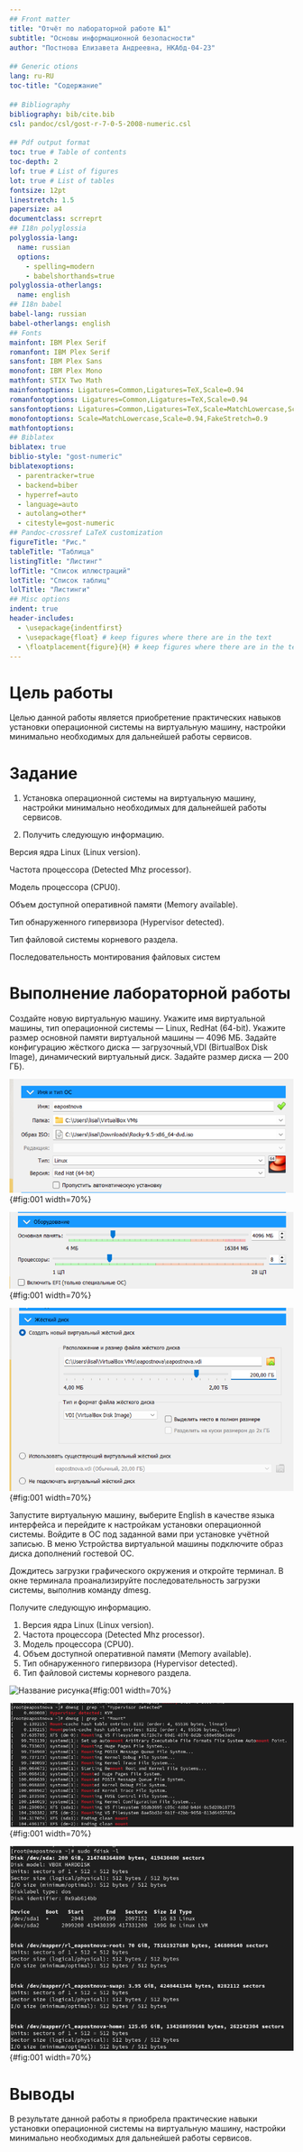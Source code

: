 ```yaml
---
## Front matter
title: "Отчёт по лабораторной работе №1"
subtitle: "Основы информационной безопасности"
author: "Постнова Елизавета Андреевна, НКАбд-04-23"

## Generic otions
lang: ru-RU
toc-title: "Содержание"

## Bibliography
bibliography: bib/cite.bib
csl: pandoc/csl/gost-r-7-0-5-2008-numeric.csl

## Pdf output format
toc: true # Table of contents
toc-depth: 2
lof: true # List of figures
lot: true # List of tables
fontsize: 12pt
linestretch: 1.5
papersize: a4
documentclass: scrreprt
## I18n polyglossia
polyglossia-lang:
  name: russian
  options:
	- spelling=modern
	- babelshorthands=true
polyglossia-otherlangs:
  name: english
## I18n babel
babel-lang: russian
babel-otherlangs: english
## Fonts
mainfont: IBM Plex Serif
romanfont: IBM Plex Serif
sansfont: IBM Plex Sans
monofont: IBM Plex Mono
mathfont: STIX Two Math
mainfontoptions: Ligatures=Common,Ligatures=TeX,Scale=0.94
romanfontoptions: Ligatures=Common,Ligatures=TeX,Scale=0.94
sansfontoptions: Ligatures=Common,Ligatures=TeX,Scale=MatchLowercase,Scale=0.94
monofontoptions: Scale=MatchLowercase,Scale=0.94,FakeStretch=0.9
mathfontoptions:
## Biblatex
biblatex: true
biblio-style: "gost-numeric"
biblatexoptions:
  - parentracker=true
  - backend=biber
  - hyperref=auto
  - language=auto
  - autolang=other*
  - citestyle=gost-numeric
## Pandoc-crossref LaTeX customization
figureTitle: "Рис."
tableTitle: "Таблица"
listingTitle: "Листинг"
lofTitle: "Список иллюстраций"
lotTitle: "Список таблиц"
lolTitle: "Листинги"
## Misc options
indent: true
header-includes:
  - \usepackage{indentfirst}
  - \usepackage{float} # keep figures where there are in the text
  - \floatplacement{figure}{H} # keep figures where there are in the text
---
```


# Цель работы

Целью данной работы является приобретение практических навыков
установки операционной системы на виртуальную машину, настройки минимально необходимых для дальнейшей работы сервисов.

# Задание

1. Установка операционной системы на виртуальную машину, настройки минимально необходимых для дальнейшей работы сервисов.

2. Получить следующую информацию.

Версия ядра Linux (Linux version).

Частота процессора (Detected Mhz processor).

Модель процессора (CPU0).

Объем доступной оперативной памяти (Memory available).

Тип обнаруженного гипервизора (Hypervisor detected).

Тип файловой системы корневого раздела.

Последовательность монтирования файловых систем

# Выполнение лабораторной работы

Создайте новую виртуальную машину. Укажите имя виртуальной машины, тип
операционной системы — Linux, RedHat (64-bit). Укажите размер основной памяти виртуальной машины — 4096 МБ.
Задайте конфигурацию жёсткого диска — загрузочный,VDI (BirtualBox Disk
Image), динамический виртуальный диск.
Задайте размер диска — 200 ГБ).

![Название рисунка](image/1.bmp){#fig:001 width=70%}

![Название рисунка](image/2.bmp){#fig:001 width=70%}

![Название рисунка](image/3.bmp){#fig:001 width=70%}

Запустите виртуальную машину, выберите English в качестве
языка интерфейса и перейдите к настройкам установки операционной системы.
Войдите в ОС под заданной вами при установке учётной записью. В меню
Устройства виртуальной машины подключите образ диска дополнений гостевой ОС.

Дождитесь загрузки графического окружения и откройте терминал. В окне
терминала проанализируйте последовательность загрузки системы, выполнив команду dmesg.

Получите следующую информацию.
1. Версия ядра Linux (Linux version).
2. Частота процессора (Detected Mhz processor).
3. Модель процессора (CPU0).
4. Объем доступной оперативной памяти (Memory available).
5. Тип обнаруженного гипервизора (Hypervisor detected).
6. Тип файловой системы корневого раздела.

![Название рисунка](image/4.bmp){#fig:001 width=70%}

![Название рисунка](image/5.bmp){#fig:001 width=70%}

![Название рисунка](image/6.bmp){#fig:001 width=70%}

# Выводы

В результате данной работы я приобрела практические навыки
установки операционной системы на виртуальную машину, настройки минимально необходимых для дальнейшей работы сервисов.

